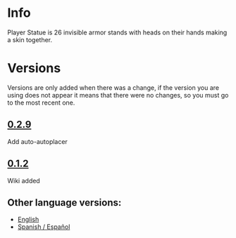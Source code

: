 # Info

Player Statue is 26 invisible armor stands with heads on their hands making a skin together.

# Versions
Versions are only added when there was a change, if the version you are using does not appear it means that there were no changes, so you must go to the most recent one.

## [0.2.9](./0.2.9_player_statue.md)
Add auto-autoplacer

## [0.1.2](./0.1.2_player_statue.md)
Wiki added


## Other language versions:

- [English](../../../en/wiki/player_statue)
- [Spanish / Español](../../../es/wiki/player_statue)